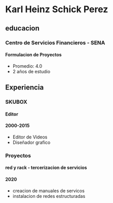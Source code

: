 <!DOCTYPE html>
<html lang="en">
<head>
    <meta charset="UTF-8">
    <meta http-equiv="X-UA-Compatible" content="IE=edge">
    <meta name="viewport" content="width=device-width, initial-scale=1.0">
    <title>karl heinz schick</title>


</head>
<body>
<h1>Karl Heinz Schick Perez</h1>
</ul>
  <h2>educacion</h2>
  <h3>Centro de Servicios Financieros - SENA</h3>
<h4>Formulacion de Proyectos</h4>
<ul>
    <li>Promedio: 4.0</li>
    <li>2 años de estudio</li>
</ul>
  <h2>Experiencia</h2>
  <h3>SKUBOX</h3>
<h4>Editor</h4>
<h4>2000-2015</h4>
<ul>
    <li>Editor de Videos</li>
    <li>Diseñador grafico</li>
</ul>

<h3>Proyectos</h3>
<h4>red y rack - tercerizacion de servicios</h4>
<h4>2020</h4>
<ul>
    <li>creacion de manuales de servicos</li>
    <li>instalacion de redes estructuradas</li>
</body>
</html>
